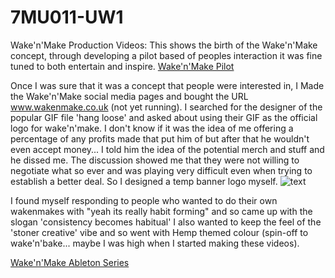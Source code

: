 # 7MU011-UW1
Wake'n'Make Production Videos:
This shows the birth of the Wake'n'Make concept, through developing a pilot based of peoples interaction it was fine tuned to both entertain and inspire.
[Wake'n'Make Pilot](https://www.instagram.com/s/aGlnaGxpZ2h0OjE3ODYwMjk4ODI3NTcxOTg0?igshid=10clqo4b1cxue&story_media_id=2171812567297936505_4485374858)

Once I was sure that it was a concept that people were interested in, I Made the Wake'n'Make social media pages and bought the URL www.wakenmake.co.uk (not yet running). I searched for the designer of the popular GIF file 'hang loose' and asked about using their GIF as the official logo for wake'n'make.
I don't know if it was the idea of me offering a percentage of any profits made that put him of but after that he wouldn't even accept money... I told him the idea of the potential merch and stuff and he dissed me. The discussion showed me that they were not willing to negotiate what so ever and was playing very difficult even when trying to establish a better deal. So I designed a temp banner logo myself.
![text](https://scontent-lhr8-1.xx.fbcdn.net/v/t1.0-9/75223843_103710244435699_7488841080524242944_n.jpg?_nc_cat=107&_nc_ohc=xvUEgEskH14AX_q5MGG&_nc_ht=scontent-lhr8-1.xx&oh=420ff746d1c9a39a91bd6e8bdd75fb81&oe=5EA59207)

I found myself responding to people who wanted to do their own wakenmakes with "yeah its really habit forming" and so came up with the slogan 'consistency becomes habitual' I also wanted to keep the feel of the 'stoner creative' vibe and so went with Hemp themed colour (spin-off to wake'n'bake... maybe I was high when I started making these videos).



[Wake'n'Make Ableton Series](https://www.instagram.com/s/aGlnaGxpZ2h0OjE3ODYwMjk4ODI3NTcxOTg0?igshid=10clqo4b1cxue&story_media_id=2171812567297936505_4485374858)
